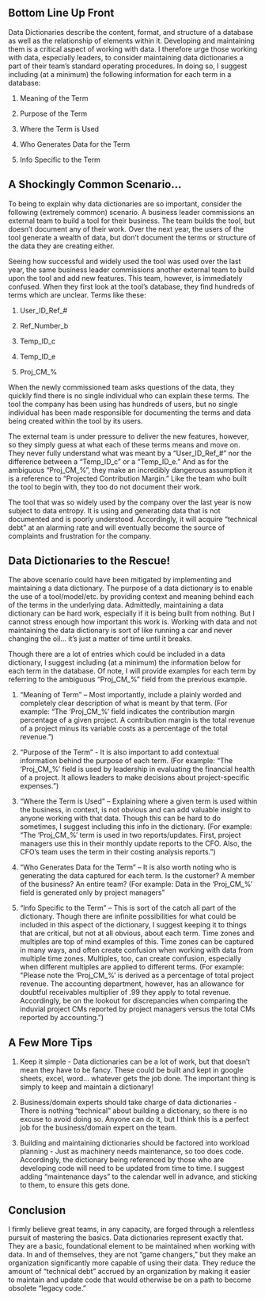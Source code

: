 ## Bottom Line Up Front

Data Dictionaries describe the content, format, and structure of a database as well as the relationship of elements within it. Developing and maintaining them is a critical aspect of working with data. I therefore urge those working with data, especially leaders, to consider maintaining data dictionaries a part of their team’s standard operating procedures. In doing so, I suggest including (at a minimum) the following information for each term in a database:

1.  Meaning of the Term
    
2.  Purpose of the Term
    
3.  Where the Term is Used
    
4.  Who Generates Data for the Term
    
5.  Info Specific to the Term
    

## A Shockingly Common Scenario…

To being to explain why data dictionaries are so important, consider the following (extremely common) scenario. A business leader commissions an external team to build a tool for their business. The team builds the tool, but doesn’t document any of their work. Over the next year, the users of the tool generate a wealth of data, but don’t document the terms or structure of the data they are creating either.

Seeing how successful and widely used the tool was used over the last year, the same business leader commissions another external team to build upon the tool and add new features. This team, however, is immediately confused. When they first look at the tool’s database, they find hundreds of terms which are unclear. Terms like these:

1.  User_ID_Ref_#
    
2.  Ref_Number_b
    
3.  Temp_ID_c
    
4.  Temp_ID_e
    
5.  Proj_CM_%
    

When the newly commissioned team asks questions of the data, they quickly find there is no single individual who can explain these terms. The tool the company has been using has hundreds of users, but no single individual has been made responsible for documenting the terms and data being created within the tool by its users.

The external team is under pressure to deliver the new features, however, so they simply guess at what each of these terms means and move on. They never fully understand what was meant by a “User_ID_Ref_#” nor the difference between a “Temp_ID_c” or a “Temp_ID_e.” And as for the ambiguous “Proj_CM_%”, they make an incredibly dangerous assumption it is a reference to “Projected Contribution Margin.” Like the team who built the tool to begin with, they too do not document their work.

The tool that was so widely used by the company over the last year is now subject to data entropy. It is using and generating data that is not documented and is poorly understood. Accordingly, it will acquire “technical debt” at an alarming rate and will eventually become the source of complaints and frustration for the company.

## Data Dictionaries to the Rescue!

The above scenario could have been mitigated by implementing and maintaining a data dictionary. The purpose of a data dictionary is to enable the use of a tool/model/etc. by providing context and meaning behind each of the terms in the underlying data. Admittedly, maintaining a data dictionary can be hard work, especially if it is being built from nothing. But I cannot stress enough how important this work is. Working with data and not maintaining the data dictionary is sort of like running a car and never changing the oil… it’s just a matter of time until it breaks.

Though there are a lot of entries which could be included in a data dictionary, I suggest including (at a minimum) the information below for each term in the database. Of note, I will provide examples for each term by referring to the ambiguous “Proj_CM_%” field from the previous example.

1.  “Meaning of Term” – Most importantly, include a plainly worded and completely clear description of what is meant by that term. (For example: “The ‘Proj_CM_%’ field indicates the contribution margin percentage of a given project. A contribution margin is the total revenue of a project minus its variable costs as a percentage of the total revenue.”)
    
2.  “Purpose of the Term” - It is also important to add contextual information behind the purpose of each term. (For example: “The ‘Proj_CM_%’ field is used by leadership in evaluating the financial health of a project. It allows leaders to make decisions about project-specific expenses.”)
    
3.  “Where the Term is Used” – Explaining where a given term is used within the business, in context, is not obvious and can add valuable insight to anyone working with that data. Though this can be hard to do sometimes, I suggest including this info in the dictionary. (For example: “The ‘Proj_CM_%’ term is used in two reports/updates. First, project managers use this in their monthly update reports to the CFO. Also, the CFO’s team uses the term in their costing analysis reports.”)
    
4.  “Who Generates Data for the Term” – It is also worth noting who is generating the data captured for each term. Is the customer? A member of the business? An entire team? (For example: Data in the ‘Proj_CM_%’ field is generated only by project managers”
    
5.  “Info Specific to the Term” – This is sort of the catch all part of the dictionary. Though there are infinite possibilities for what could be included in this aspect of the dictionary, I suggest keeping it to things that are critical, but not at all obvious, about each term. Time zones and multiples are top of mind examples of this. Time zones can be captured in many ways, and often create confusion when working with data from multiple time zones. Multiples, too, can create confusion, especially when different multiples are applied to different terms. (For example: "Please note the ‘Proj_CM_%’ is derived as a percentage of total project revenue. The accounting department, however, has an allowance for doubtful receivables multiplier of .99 they apply to total revenue. Accordingly, be on the lookout for discrepancies when comparing the induvial project CMs reported by project managers versus the total CMs reported by accounting.")
    

## A Few More Tips

1.  Keep it simple - Data dictionaries can be a lot of work, but that doesn’t mean they have to be fancy. These could be built and kept in google sheets, excel, word… whatever gets the job done. The important thing is simply to keep and maintain a dictionary!
    
2.  Business/domain experts should take charge of data dictionaries - There is nothing “technical” about building a dictionary, so there is no excuse to avoid doing so. Anyone can do it, but I think this is a perfect job for the business/domain expert on the team.
    
3.  Building and maintaining dictionaries should be factored into workload planning - Just as machinery needs maintenance, so too does code. Accordingly, the dictionary being referenced by those who are developing code will need to be updated from time to time. I suggest adding “maintenance days” to the calendar well in advance, and sticking to them, to ensure this gets done.
    

## Conclusion

I firmly believe great teams, in any capacity, are forged through a relentless pursuit of mastering the basics. Data dictionaries represent exactly that. They are a basic, foundational element to be maintained when working with data. In and of themselves, they are not “game changers,” but they make an organization significantly more capable of using their data. They reduce the amount of “technical debt” accrued by an organization by making it easier to maintain and update code that would otherwise be on a path to become obsolete “legacy code.”